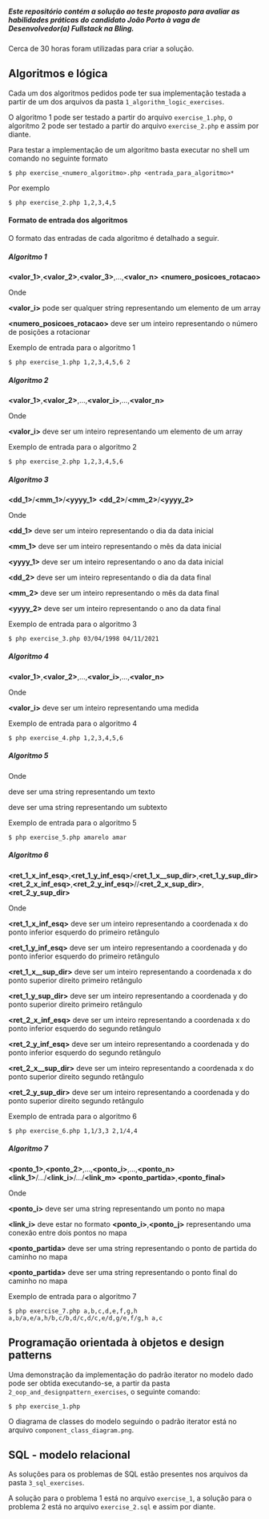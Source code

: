 ##### Este repositório contém a solução ao teste proposto para avaliar as habilidades práticas do candidato João Porto à vaga de Desenvolvedor(a) Fullstack na Bling.

Cerca de 30 horas foram utilizadas para criar a solução.

## Algoritmos e lógica

Cada um dos algoritmos pedidos pode ter sua implementação testada a partir de um dos arquivos da pasta `1_algorithm_logic_exercises`.

O algoritmo 1 pode ser testado a partir do arquivo `exercise_1.php`, o algoritmo 2 pode ser testado a partir do arquivo `exercise_2.php` e assim por diante.

Para testar a implementação de um algoritmo basta executar no shell um comando no seguinte formato

    $ php exercise_<numero_algoritmo>.php <entrada_para_algoritmo>*

Por exemplo

    $ php exercise_2.php 1,2,3,4,5

#### Formato de entrada dos algoritmos

O formato das entradas de cada algoritmo é detalhado a seguir.

##### Algoritmo 1

**<valor_1>**,**<valor_2>**,**<valor_3>**,...,**<valor_n>** **<numero_posicoes_rotacao>**

Onde

**<valor_i>** pode ser qualquer string representando um elemento de um array

**<numero_posicoes_rotacao>** deve ser um inteiro representando o número de posições a rotacionar

Exemplo de entrada para o algoritmo 1

    $ php exercise_1.php 1,2,3,4,5,6 2

##### Algoritmo 2

**<valor_1>**,**<valor_2>**,...,**<valor_i>**,...,**<valor_n>**

Onde

**<valor_i>** deve ser um inteiro representando um elemento de um array

Exemplo de entrada para o algoritmo 2

    $ php exercise_2.php 1,2,3,4,5,6

##### Algoritmo 3

**<dd_1>**/**<mm_1>**/**<yyyy_1>** **<dd_2>**/**<mm_2>**/**<yyyy_2>**

Onde

**<dd_1>** deve ser um inteiro representando o dia da data inicial

**<mm_1>** deve ser um inteiro representando o mês da data inicial

**<yyyy_1>** deve ser um inteiro representando o ano da data inicial

**<dd_2>** deve ser um inteiro representando o dia da data final

**<mm_2>** deve ser um inteiro representando o mês da data final

**<yyyy_2>** deve ser um inteiro representando o ano da data final

Exemplo de entrada para o algoritmo 3

    $ php exercise_3.php 03/04/1998 04/11/2021

##### Algoritmo 4

**<valor_1>**,**<valor_2>**,...,**<valor_i>**,...,**<valor_n>**

Onde

**<valor_i>** deve ser um inteiro representando uma medida

Exemplo de entrada para o algoritmo 4

    $ php exercise_4.php 1,2,3,4,5,6

##### Algoritmo 5

**<string>** **<substring>**

Onde

**<string>** deve ser uma string representando um texto

**<substring>** deve ser uma string representando um subtexto

Exemplo de entrada para o algoritmo 5

    $ php exercise_5.php amarelo amar

##### Algoritmo 6

**<ret_1_x_inf_esq>**,**<ret_1_y_inf_esq>**/**<ret_1_x__sup_dir>**,**<ret_1_y_sup_dir>** **<ret_2_x_inf_esq>**,**<ret_2_y_inf_esq>**//**<ret_2_x_sup_dir>**,**<ret_2_y_sup_dir>**

Onde

**<ret_1_x_inf_esq>** deve ser um inteiro representando a coordenada x do ponto inferior esquerdo do primeiro retângulo

**<ret_1_y_inf_esq>** deve ser um inteiro representando a coordenada y do ponto inferior esquerdo do primeiro retângulo

**<ret_1_x__sup_dir>** deve ser um inteiro representando a coordenada x do ponto superior direito primeiro retângulo

**<ret_1_y_sup_dir>** deve ser um inteiro representando a coordenada y do ponto superior direito primeiro retângulo

**<ret_2_x_inf_esq>** deve ser um inteiro representando a coordenada x do ponto inferior esquerdo do segundo retângulo

**<ret_2_y_inf_esq>** deve ser um inteiro representando a coordenada y do ponto inferior esquerdo do segundo retângulo

**<ret_2_x__sup_dir>** deve ser um inteiro representando a coordenada x do ponto superior direito segundo retângulo

**<ret_2_y_sup_dir>** deve ser um inteiro representando a coordenada y do ponto superior direito segundo retângulo

Exemplo de entrada para o algoritmo 6

    $ php exercise_6.php 1,1/3,3 2,1/4,4

##### Algoritmo 7

**<ponto_1>**,**<ponto_2>**,...,**<ponto_i>**,...,**<ponto_n>** **<link_1>**/.../**<link_i>**/.../**<link_m>** **<ponto_partida>**,**<ponto_final>**

Onde

**<ponto_i>** deve ser uma string representando um ponto no mapa

**<link_i>** deve estar no formato **<ponto_i>**,**<ponto_j>** representando uma conexão entre dois pontos no mapa

**<ponto_partida>** deve ser uma string representando o ponto de partida do caminho no mapa

**<ponto_partida>** deve ser uma string representando o ponto final do caminho no mapa

Exemplo de entrada para o algoritmo 7

    $ php exercise_7.php a,b,c,d,e,f,g,h a,b/a,e/a,h/b,c/b,d/c,d/c,e/d,g/e,f/g,h a,c

## Programação orientada à objetos e design patterns

Uma demonstração da implementação do padrão iterator no modelo dado pode ser obtida executando-se, a partir da pasta `2_oop_and_designpattern_exercises`, o seguinte comando:

    $ php exercise_1.php

O diagrama de classes do modelo seguindo o padrão iterator está no arquivo `component_class_diagram.png`.

## SQL - modelo relacional

As soluções para os problemas de SQL estão presentes nos arquivos da pasta `3_sql_exercises`.

A solução para o problema 1 está no arquivo `exercise_1`, a solução para o problema 2 está no arquivo `exercise_2.sql` e assim por diante.